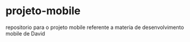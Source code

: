 # projeto-mobile
repositorio para o projeto mobile referente a materia de desenvolvimento mobile de David

